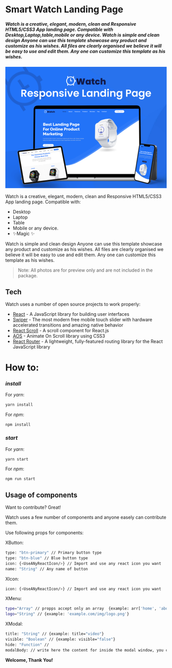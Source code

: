 # Smart Watch Landing Page

##### _Watch is a creative, elegant, modern, clean and Responsive HTML5/CSS3 App landing page. Compatible with Desktop,Laptop,table,mobile or any device. Watch is simple and clean design Anyone can use this template showcase any product and customize as his wishes. All files are clearly organised we believe it will be easy to use and edit them. Any one can customize this template as his wishes._

![Preview](https://github.com/thenavik/smart-landing-page/blob/master/src/assets/img/Preview.png)

Watch is a creative, elegant, modern, clean and Responsive HTML5/CSS3 App landing page. Compatible with:

- Desktop
- Laptop
- Table
- Mobile or any device.
- ✨Magic ✨

Watch is simple and clean design Anyone can use this template showcase any product and customize as his wishes. All files are clearly organised we believe it will be easy to use and edit them. Any one can customize this template as his wishes.

> Note: All photos are for
> preview only and are not included in the package.

## Tech

Watch uses a number of open source projects to work properly:

- [React](https://reactjs.org/) - A JavaScript library for building user interfaces
- [Swiper](https://swiperjs.com/) - The most modern free mobile touch slider with hardware accelerated transitions and amazing native behavior
- [React Scroll](https://www.npmjs.com/package/react-scroll) - A scroll component for React.js
- [AOS](https://michalsnik.github.io/aos/) - Animate On Scroll library using CSS3
- [React Router](https://v5.reactrouter.com/web/guides/quick-start) - A lightweight, fully-featured routing library for the React JavaScript library

# How to:

### _install_

For _yarn_:

```sh
yarn install
```

For _npm_:

```sh
npm install
```

### _start_

For _yarn_:

```sh
yarn start
```

For _npm_:

```sh
npm run start
```

## Usage of components

Want to contribute? Great!

Watch uses a few number of components and anyone easely can contribute them.

Use following props for components:

XButton:

```sh
type: "btn-primary" // Primary button type
type: "btn-blue" // Blue button type
icon: {<UseANyReactIcon/>} // Import and use any react icon you want
name: "String" // Any name of button
```

XIcon:

```sh
icon: {<UseANyReactIcon/>} // Import and use any react icon you want
```

XMenu:

```sh
type="Array" // propps accept only an array  {example: arr['home', 'about']}
logo="String" // {example: 'example.com/img/logo.png'}
```

XModal:

```sh
title: "String" // {example: title="video"}
visible: "Boolean" // {example: visible="false"}
hide: "Function" //
modalBody: // write here the content for inside the modal window, you can pass the iframe from YouTube
```

**Welcome, Thank You!**
